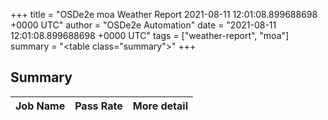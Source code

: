 +++
title = "OSDe2e moa Weather Report 2021-08-11 12:01:08.899688698 +0000 UTC"
author = "OSDe2e Automation"
date = "2021-08-11 12:01:08.899688698 +0000 UTC"
tags = ["weather-report", "moa"]
summary = "<table class=\"summary\"></table>"
+++
## Summary

| Job Name | Pass Rate | More detail |
|----------|-----------|-------------|




